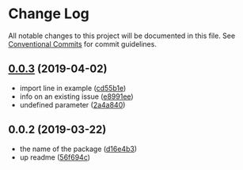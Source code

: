 # Change Log

All notable changes to this project will be documented in this file.
See [Conventional Commits](https://conventionalcommits.org) for commit guidelines.

## [0.0.3](https://github.com/hzdg/hz-core/compare/@hzcore/hook-hover@0.0.2...@hzcore/hook-hover@0.0.3) (2019-04-02)


* import line in example ([cd55b1e](https://github.com/hzdg/hz-core/commit/cd55b1e))
* info on an existing issue ([e8991ee](https://github.com/hzdg/hz-core/commit/e8991ee))
* undefined parameter ([2a4a840](https://github.com/hzdg/hz-core/commit/2a4a840))


## 0.0.2 (2019-03-22)


* the name of the package ([d16e4b3](https://github.com/hzdg/hz-core/commit/d16e4b3))
* up readme ([56f694c](https://github.com/hzdg/hz-core/commit/56f694c))
